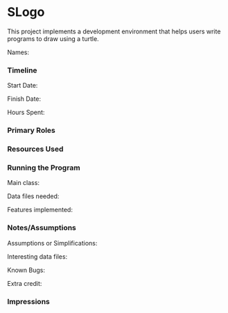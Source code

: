 SLogo
====

This project implements a development environment that helps users write programs to draw using a
turtle.

Names:

### Timeline

Start Date:

Finish Date:

Hours Spent:

### Primary Roles

### Resources Used

### Running the Program

Main class:

Data files needed:

Features implemented:

### Notes/Assumptions

Assumptions or Simplifications:

Interesting data files:

Known Bugs:

Extra credit:

### Impressions

